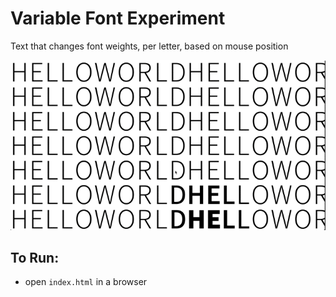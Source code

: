# Variable Font Experiment
Text that changes font weights, per letter, based on mouse position

![](variable-font-experiment.gif)

## To Run:
- open `index.html` in a browser
